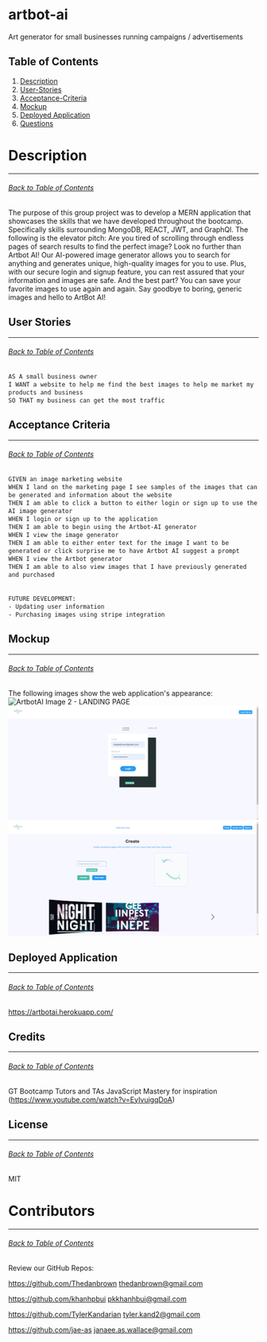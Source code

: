 # artbot-ai
Art generator for small businesses running campaigns / advertisements

## Table of Contents
1. [Description](#Description)
2. [User-Stories](#User-Stories)
3. [Acceptance-Criteria](#Acceptance-Criteria)
4. [Mockup](#Mockup)
5. [Deployed Application](#Deployed-Application)
6. [Questions](#Questions)

# Description
***
###### [Back to Table of Contents](#Table-of-Contents)
The purpose of this group project was to develop a MERN application that showcases the skills that we have developed throughout the bootcamp. Specifically skills surrounding MongoDB, REACT, JWT, and GraphQl. The following is the elevator pitch: Are you tired of scrolling through endless pages of search results to find the perfect image? Look no further than Artbot AI! Our AI-powered image generator allows you to search for anything and generates unique, high-quality images for you to use. Plus, with our secure login and signup feature, you can rest assured that your information and images are safe. And the best part? You can save your favorite images to use again and again. Say goodbye to boring, generic images and hello to ArtBot AI!

## User Stories
***
###### [Back to Table of Contents](#Table-of-Contents)
```
AS A small business owner
I WANT a website to help me find the best images to help me market my products and business
SO THAT my business can get the most traffic
```

## Acceptance Criteria
***
###### [Back to Table of Contents](#Table-of-Contents)
```
GIVEN an image marketing website
WHEN I land on the marketing page I see samples of the images that can be generated and information about the website
THEN I am able to click a button to either login or sign up to use the AI image generator
WHEN I login or sign up to the application
THEN I am able to begin using the Artbot-AI generator
WHEN I view the image generator
THEN I am able to either enter text for the image I want to be generated or click surprise me to have Artbot AI suggest a prompt
WHEN I view the Artbot generator
THEN I am able to also view images that I have previously generated and purchased


FUTURE DEVELOPMENT:
- Updating user information
- Purchasing images using stripe integration
```

## Mockup
***
###### [Back to Table of Contents](#Table-of-Contents)
The following images show the web application's appearance:
![ArtbotAI Image 2 - LANDING PAGE](./client/public/screenshot2.png)
![ArtbotAI Image 3 - LOGIN PAGE](./client/public/screenshot3.png)
![ArtbotAI Image 1 - PROFILE / AI SEARCH PAGE](./client/public/screenshot1.png)


## Deployed Application
***
###### [Back to Table of Contents](#Table-of-Contents)
https://artbotai.herokuapp.com/


## Credits
***
###### [Back to Table of Contents](#Table-of-Contents)
GT Bootcamp Tutors and TAs
JavaScript Mastery for inspiration (https://www.youtube.com/watch?v=EyIvuigqDoA)


## License
***
###### [Back to Table of Contents](#Table-of-Contents)
MIT

# Contributors
***
###### [Back to Table of Contents](#Table-of-Contents)
Review our GitHub Repos:

https://github.com/Thedanbrown
thedanbrown@gmail.com

https://github.com/khanhpbui
pkkhanhbui@gmail.com

https://github.com/TylerKandarian 
tyler.kand2@gmail.com

https://github.com/jae-as
janaee.as.wallace@gmail.com

